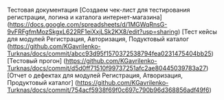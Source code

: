 Тестовая документация
[Создаем чек-лист для тестирования регистрации, логина и каталога интернет-магазина]
(https://docs.google.com/spreadsheets/d/1MGWqRnsG-9vFRFgfmMozSkgxL622RF1eiXxjLSk2KX8/edit?usp=sharing)
[Тест кейсы для модулей Регистрация, Авторизация, Подуктовый каталог
(https://github.com/KGavrilenko-Turknas/docs/commit/abcc93d95f1570372538794fea0231475404bb25)
[Тестовый прогон]
(https://github.com/KGavrilenko-Turknas/docs/commit/d5d0ff71510f99737251afc2ae80445039783a27)
[Отчет о дефектах для модулей Регистрация, Атворизация, Продуктовый каталог]
(https://github.com/KGavrilenko-Turknas/docs/commit/754acf5938f69f0c697c790b96d368856adf49f6)


